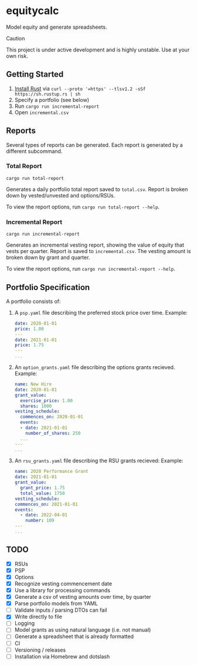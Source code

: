 # equitycalc

Model equity and generate spreadsheets.

> [!CAUTION]
> This project is under active development and is highly unstable. Use at your own risk.

## Getting Started
1. [Install Rust](https://rustup.rs/) via `curl --proto '=https' --tlsv1.2 -sSf https://sh.rustup.rs | sh`
1. Specify a portfolio (see below)
1. Run `cargo run incremental-report`
1. Open `incremental.csv`

## Reports

Several types of reports can be generated. Each report is generated by a different subcommand.

### Total Report

```
cargo run total-report
```

Generates a daily portfolio total report saved to `total.csv`. Report is broken down by vested/unvested and options/RSUs.

To view the report options, run `cargo run total-report --help`.

### Incremental Report

```
cargo run incremental-report
```

Generates an incremental vesting report, showing the value of equity that vests per quarter. Report is saved to `incremental.csv`. The vesting amount is broken down by grant and quarter.

To view the report options, run `cargo run incremental-report --help`.

## Portfolio Specification

A portfolio consists of:

1. A `psp.yaml` file describing the preferred stock price over time. Example:
    ```yaml
    date: 2020-01-01
    price: 1.00
    ---
    date: 2021-01-01
    price: 1.75
    ---
    ...
    ```
1. An `option_grants.yaml` file describing the options grants recieved. Example:
    ```yaml
    name: New Hire
    date: 2020-01-01
    grant_value:
      exercise_price: 1.00
      shares: 1000
    vesting_schedule:
      commences_on: 2020-01-01
      events:
      - date: 2021-01-01
        number_of_shares: 250
      ...
    ---
    ...
    ```
1. An `rsu_grants.yaml` file describing the RSU grants recieved: Example:
    ```yaml
    name: 2020 Performance Grant
    date: 2021-01-01
    grant_value:
      grant_price: 1.75
      total_value: 1750
    vesting_schedule:
    commences_on: 2021-01-01
    events:
      - date: 2022-04-01
        number: 109
    ---
    ...
    ```

## TODO
- [x] RSUs
- [x] PSP
- [x] Options
- [x] Recognize vesting commencement date
- [x] Use a library for processing commands
- [x] Generate a csv of vesting amounts over time, by quarter
- [x] Parse portfolio models from YAML
- [ ] Validate inputs / parsing DTOs can fail
- [x] Write directly to file
- [ ] Logging
- [ ] Model grants as using natural language (i.e. not manual)
- [ ] Generate a spreadsheet that is already formatted
- [ ] CI
- [ ] Versioning / releases
- [ ] Installation via Homebrew and dotslash
